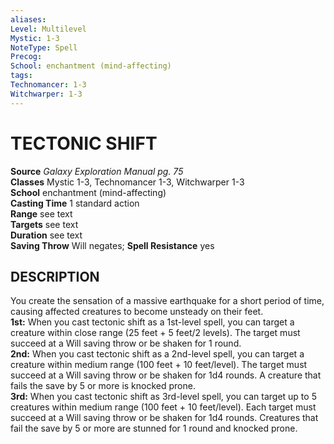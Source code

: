 ```yaml
---
aliases: 
Level: Multilevel
Mystic: 1-3
NoteType: Spell
Precog: 
School: enchantment (mind-affecting)  
tags: 
Technomancer: 1-3
Witchwarper: 1-3
---
```

# TECTONIC SHIFT

**Source** _Galaxy Exploration Manual pg. 75_  
**Classes** Mystic 1-3, Technomancer 1-3, Witchwarper 1-3  
**School** enchantment (mind-affecting)  
**Casting Time** 1 standard action  
**Range** see text  
**Targets** see text  
**Duration** see text  
**Saving Throw** Will negates; **Spell Resistance** yes

## DESCRIPTION

You create the sensation of a massive earthquake for a short period of time, causing affected creatures to become unsteady on their feet.  
**1st:** When you cast tectonic shift as a 1st-level spell, you can target a creature within close range (25 feet + 5 feet/2 levels). The target must succeed at a Will saving throw or be shaken for 1 round.  
**2nd:** When you cast tectonic shift as a 2nd-level spell, you can target a creature within medium range (100 feet + 10 feet/level). The target must succeed at a Will saving throw or be shaken for 1d4 rounds. A creature that fails the save by 5 or more is knocked prone.  
**3rd:** When you cast tectonic shift as 3rd-level spell, you can target up to 5 creatures within medium range (100 feet + 10 feet/level). Each target must succeed at a Will saving throw or be shaken for 1d4 rounds. Creatures that fail the save by 5 or more are stunned for 1 round and knocked prone.